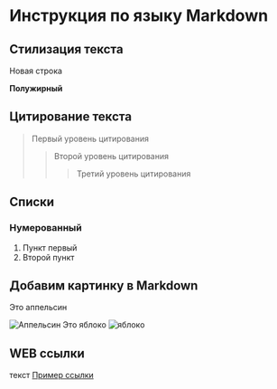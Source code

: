 # Инструкция по языку Markdown


## Стилизация текста

Новая строка

**Полужирный**


## Цитирование текста
> Первый уровень цитирования
>> Второй уровень цитирования
>>> Третий уровень цитирования

## Списки
### Нумерованный
1. Пункт первый
2. Второй пункт

## Добавим картинку в Markdown

Это аппельсин

![Аппельсин](orange.jpg)
Это яблоко
![яблоко](apple.jpg)

## WEB ссылки

текст  [Пример ссылки](http://example.com "Всплывающая подсказка")